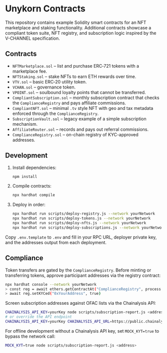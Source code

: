 # Unykorn Contracts

This repository contains example Solidity smart contracts for an NFT marketplace and staking functionality. Additional contracts showcase a compliant token suite, NFT registry, and subscription logic inspired by the V-CHANNEL specification.

## Contracts

- `NFTMarketplace.sol` – list and purchase ERC‑721 tokens with a marketplace fee.
- `NFTStaking.sol` – stake NFTs to earn ETH rewards over time.
- `VTV.sol` – basic ERC‑20 utility token.
- `VCHAN.sol` – governance token.
- `VPOINT.sol` – soulbound loyalty points that cannot be transferred.
- `CompliantSubscription.sol` – monthly subscription contract that checks the `ComplianceRegistry` and pays affiliate commissions.
- `CompliantNFT.sol` – minimal `.tv` style NFT with geo and tax metadata enforced through the `ComplianceRegistry`.
- `SubscriptionVault.sol` – legacy example of a simple subscription mechanism.
- `AffiliateRouter.sol` – records and pays out referral commissions.
- `ComplianceRegistry.sol` – on-chain registry of KYC-approved addresses.

## Development

1. Install dependencies:
   ```bash
   npm install
   ```
2. Compile contracts:
   ```bash
   npx hardhat compile
   ```
3. Deploy in order:
   ```bash
   npx hardhat run scripts/deploy-registry.js --network yourNetwork
   npx hardhat run scripts/deploy-tokens.js --network yourNetwork
   npx hardhat run scripts/deploy-nfts.js --network yourNetwork
   npx hardhat run scripts/deploy-subscriptions.js --network yourNetwork
   ```

Copy `.env.template` to `.env` and fill in your RPC URL, deployer private key, and the addresses output from each deployment.

## Compliance

Token transfers are gated by the `ComplianceRegistry`. Before minting or transferring tokens, approve participant addresses via the registry contract:

```bash
npx hardhat console --network yourNetwork
> const reg = await ethers.getContractAt("ComplianceRegistry", process.env.COMPLIANCE_REGISTRY)
> await reg.setKYCed("0xYourAddress", true)
```

Screen subscription addresses against OFAC lists via the Chainalysis API:

```bash
CHAINALYSIS_API_KEY=yourKey node scripts/subscription-report.js <address>
# or override the API endpoint
CHAINALYSIS_API_KEY=yourKey CHAINALYSIS_API_URL=https://public.chainalysis.com/api/v1/address node scripts/subscription-report.js <address>
```

For offline development without a Chainalysis API key, set `MOCK_KYT=true` to bypass the network call:

```bash
MOCK_KYT=true node scripts/subscription-report.js <address>
```
